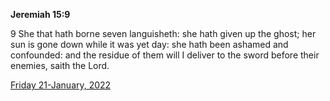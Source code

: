 **Jeremiah 15:9**

9 She that hath borne seven languisheth: she hath given up the ghost; her sun is gone down while it was yet day: she hath been ashamed and confounded: and the residue of them will I deliver to the sword before their enemies, saith the Lord.

[Friday 21-January, 2022](https://t.me/s/daily_scripture)
